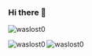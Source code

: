 ### Hi there 👋

<p align="left"> <img src="https://komarev.com/ghpvc/?username=waslost0" alt="waslost0" /></p>

<p><img align="left" src="https://github-readme-stats.vercel.app/api/top-langs/?username=waslost0&layout=compact&hide=html,css" alt="waslost0" />
<img align="left" src="https://github-readme-stats.vercel.app/api?username=waslost0&show_icons=true" alt="waslost0" />
</p>

